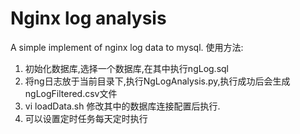 Nginx log analysis
==================
 A simple implement of nginx log data to mysql.
 使用方法:
 1. 初始化数据库,选择一个数据库,在其中执行ngLog.sql
 2. 将ng日志放于当前目录下,执行NgLogAnalysis.py,执行成功后会生成ngLogFiltered.csv文件
 3. vi loadData.sh 修改其中的数据库连接配置后执行.
 4. 可以设置定时任务每天定时执行